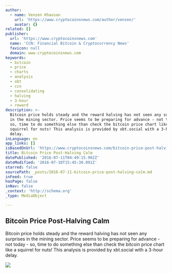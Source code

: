 ```yaml
---
author:
  - name: Venzen Khaosan
    url: 'https://www.cryptocoinsnews.com/author/venzen/'
    avatar: {}
related: []
publisher:
  url: 'https://www.cryptocoinsnews.com'
  name: 'CCN: Financial Bitcoin & Cryptocurrency News'
  favicon: null
  domain: www.cryptocoinsnews.com
keywords:
  - bitcoin
  - price
  - charts
  - analysis
  - xbt
  - ccn
  - consolidating
  - halving
  - 3-hour
  - reward
description: >-
  Bitcoin price holds steady and the reward halving has not seen any surprises
  in the mining sector. Price seems to be preparing for advance - not today -
  so, time to do something else than check the bitcoin price chart like a
  squirrel for nuts! This analysis is provided by xbt.social with a 3-hour
  delay.
inLanguage: en
app_links: []
isBasedOnUrl: 'https://www.cryptocoinsnews.com/bitcoin-price-post-halving-calm/'
title: Bitcoin Price Post-Halving Calm
datePublished: '2016-07-11T04:49:15.962Z'
dateModified: '2016-07-10T15:45:30.091Z'
starred: false
sourcePath: _posts/2016-07-11-bitcoin-price-post-halving-calm.md
inFeed: true
hasPage: false
inNav: false
_context: 'http://schema.org'
_type: MediaObject

---
```

<article style=""><h1>Bitcoin Price Post-Halving Calm</h1><p>Bitcoin price holds steady and the reward halving has not seen any surprises in the mining sector. Price seems to be preparing for advance - not today - so, time to do something else than check the bitcoin price chart like a squirrel for nuts! This analysis is provided by xbt.social with a 3-hour delay.</p><img src="https://www.cryptocoinsnews.com/wp-content/uploads/2016/07/Selection_20160710_005.png" /></article>
